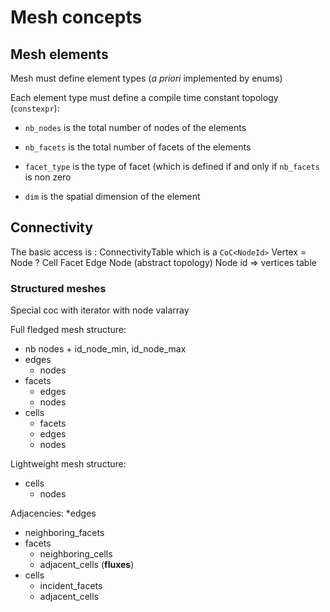 # Mesh concepts

## Mesh elements


Mesh must define element types (*a priori* implemented by enums)

Each element type must define a compile time constant topology (`constexpr`):
* `nb_nodes` is the total number of nodes of the elements
* `nb_facets` is the total number of facets of the elements
* `facet_type` is the type of facet (which is defined if and only if `nb_facets` is non zero


* `dim` is the spatial dimension of the element 

## Connectivity

The basic access is :
ConnectivityTable which is a `CoC<NodeId>`
Vertex = Node ?
Cell Facet Edge Node (abstract topology)
Node id => vertices table

### Structured meshes

Special coc with iterator with node valarray

Full fledged mesh structure:
* nb nodes + id_node_min, id_node_max
* edges
  * nodes
* facets
  * edges
  * nodes
* cells
  * facets
  * edges
  * nodes

Lightweight mesh structure:
* cells
  * nodes

Adjacencies:
*edges
  * neighboring_facets
* facets
  * neighboring_cells
  * adjacent_cells (**fluxes**)
* cells
  * incident_facets
  * adjacent_cells
